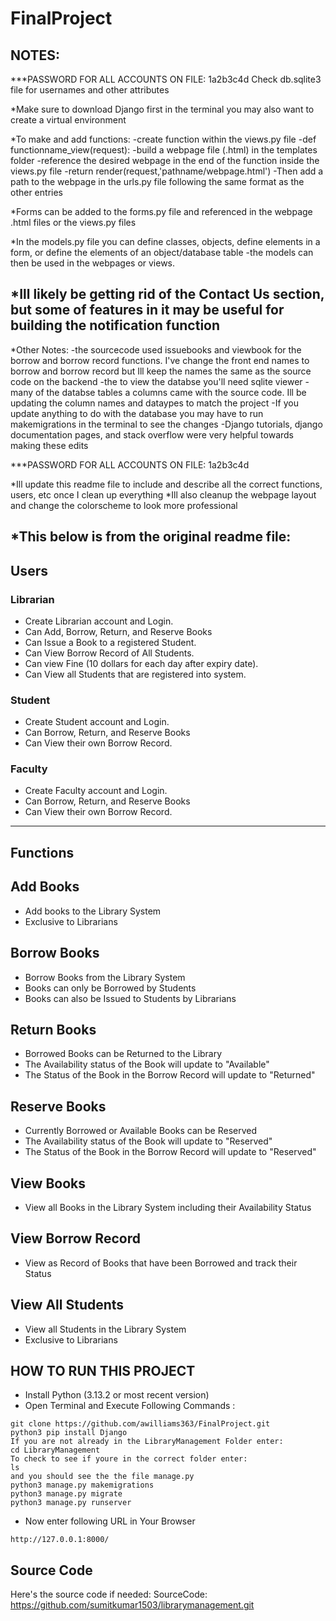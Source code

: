 # FinalProject

## NOTES: 
***PASSWORD FOR ALL ACCOUNTS ON FILE: 1a2b3c4d 
    Check db.sqlite3 file for usernames and other attributes 

*Make sure to download Django first in the terminal you may also want to create a virtual environment 

*To make and add functions: 
    -create function within the views.py file 
        -def functionname_view(request):
    -build a webpage file (.html) in the templates folder 
    -reference the desired webpage in the end of the function inside the views.py file
        -return render(request,'pathname/webpage.html')
    -Then add a path to the webpage in the urls.py file following the same format as the other entries

*Forms can be added to the forms.py file and referenced in the webpage .html files or the views.py files 

*In the models.py file you can define classes, objects, define elements in a form, or define the elements of an object/database table 
    -the models can then be used in the webpages or views. 

*Ill likely be getting rid of the Contact Us section, but some of features in it may be useful for building the notification function 
---

*Other Notes: 
    -the sourcecode used issuebooks and viewbook for the borrow and borrow record functions. I've change the front end names to borrow and borrow record but Ill keep the names the same as the source code on the backend 
    -the to view the databse you'll need sqlite viewer 
    -many of the databse tables a columns came with the source code. Ill be updating the column names and dataypes to match the project 
    -If you update anything to do with the database you may have to run makemigrations in the terminal to see the changes 
    -Django tutorials, django documentation pages, and stack overflow were very helpful towards making these edits

***PASSWORD FOR ALL ACCOUNTS ON FILE: 1a2b3c4d
    


*Ill update this readme file to include and describe all the correct functions, users, etc once I clean up everything
*Ill also cleanup the webpage layout and change the colorscheme to look more professional 

*This below is from the original readme file:
---

## Users
### Librarian
- Create Librarian account and Login.
- Can Add, Borrow, Return, and Reserve Books
- Can Issue a Book to a registered Student.
- Can View Borrow Record of All Students.
- Can view Fine (10 dollars for each day after expiry date).
- Can View all Students that are registered into system.

### Student
- Create Student account and Login.
- Can Borrow, Return, and Reserve Books
- Can View their own Borrow Record.


### Faculty
- Create Faculty account and Login.
- Can Borrow, Return, and Reserve Books
- Can View their own Borrow Record.
---
## Functions 

## Add Books
- Add books to the Library System 
- Exclusive to Librarians 

## Borrow Books 
- Borrow Books from the Library System 
- Books can only be Borrowed by Students 
- Books can also be Issued to Students by Librarians

## Return Books
- Borrowed Books can be Returned to the Library
- The Availability status of the Book will update to "Available" 
- The Status of the Book in the Borrow Record will update to "Returned" 

## Reserve Books
- Currently Borrowed or Available Books can be Reserved 
- The Availability status of the Book will update to "Reserved" 
- The Status of the Book in the Borrow Record will update to "Reserved" 

## View Books 
- View all Books in the Library System including their Availability Status 

## View Borrow Record
- View as Record of Books that have been Borrowed and track their Status 

## View All Students 
- View all Students in the Library System
- Exclusive to Librarians 

## HOW TO RUN THIS PROJECT
- Install Python (3.13.2 or most recent version)
- Open Terminal and Execute Following Commands :
```
git clone https://github.com/awilliams363/FinalProject.git
python3 pip install Django 
If you are not already in the LibraryManagement Folder enter: 
cd LibraryManagement 
To check to see if youre in the correct folder enter: 
ls 
and you should see the the file manage.py 
python3 manage.py makemigrations
python3 manage.py migrate
python3 manage.py runserver
```
- Now enter following URL in Your Browser
```
http://127.0.0.1:8000/
```

## Source Code 
 Here's the source code if needed: 
 SourceCode: https://github.com/sumitkumar1503/librarymanagement.git
